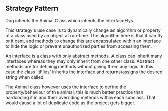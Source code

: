 ## Strategy Pattern

Dog inherits the Animal Class which inherits the InterfaceFlys.

This strategy's use case is to dynamically change an algorithm or property of a class used by an object at run-time. The algorithm here is that it can fly or it cant, and methods to change this are encapsulated within an interface to hide the logic or prevent unauthorized parties from accessing them.

An interface is a class with only abstract methods. A class can inherit many interfaces whereas they may only inherit from one other class. Abstract methods are for defining methods without giving them any logic. In this case the class 'itFlies' inherits the interface and returns/assigns the desired string when called.

The Animal class however uses the interface to define the property/behaviour of the animal, this is much better practice than hardcoding it in and then overriding methods within each subclass. That would cause a lot of duplicate code as the project gets bigger.
